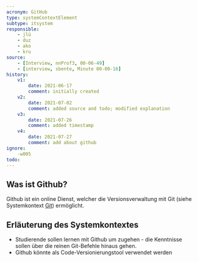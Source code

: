 ```yaml
---
acronym: GitHub
type: systemContextElement
subtype: itsystem
responsible:
    - jlü
    - duz
    - ako
    - kru
source:
    - [Interview, nnProf3, 00-06-49]
    - [interview, sbente, Minute 00-00-16]
history:
    v1:
        date: 2021-06-17
        comment: initially created
    v2:
        date: 2021-07-02
        comment: added source and todo; modified explanation
    v3:
        date: 2021-07-26
        comment: added timestamp
    v4:
        date: 2021-07-27
        comment: add about github
ignore:
    -w005
todo:
---
```


## Was ist Github?

Github ist ein online Dienst, welcher die Versionsverwaltung mit Git
(siehe Systemkontext [Git](https://divekit.github.io/divekit-roadmap/systemContextElements/Git.html)) ermöglicht. 

## Erläuterung des Systemkontextes

* Studierende sollen lernen mit Github um zugehen - die Kenntnisse sollen über die reinen Git-Befehle hinaus gehen.
* Github könnte als Code-Versionierungstool verwendet werden

